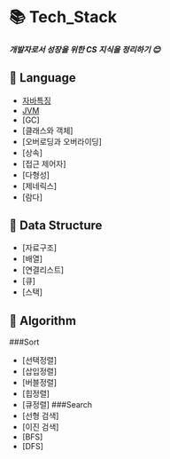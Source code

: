 # 📚 Tech_Stack

##### 개발자로서 성장을 위한 CS 지식을 정리하기 :blush:

## 📙 Language
* [자바특징](/JAVA/Java.md)
* [JVM](/JAVA/Jvm.md)
* [GC]
* [클래스와 객체]
* [오버로딩과 오버라이딩]
* [상속]
* [접근 제어자]
* [다형성]
* [제네릭스]
* [람다]

## 📕 Data Structure
* [자료구조]
* [배열]
* [연결리스트]
* [큐]
* [스택]

## 📘 Algorithm

###Sort
* [선택정렬]
* [삽입정렬]
* [버블정렬]
* [힙정렬]
* [큐정렬]
###Search
* [선형 검색]
* [이진 검색]
* [BFS]
* [DFS]

